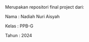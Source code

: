 Merupakan repositori final project dari:

Nama    : Nadiah Nuri Aisyah

Kelas   : PPB-G

Tahun   : 2024

